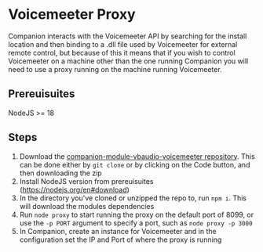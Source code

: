 # Voicemeeter Proxy
Companion interacts with the Voicemeeter API by searching for the install location and then binding to a .dll file used by Voicemeeter for external remote control, but because of this it means that if you wish to control Voicemeeter on a machine other than the one running Companion you will need to use a proxy running on the machine running Voicemeeter.


## Prereuisuites
NodeJS >= 18

## Steps
1. Download the [companion-module-vbaudio-voicemeeter repository](https://github.com/bitfocus/companion-module-vbaudio-voicemeeter). This can be done either by `git clone` or by clicking on the Code button, and then downloading the zip
2. Install NodeJS version from prereuisuites (https://nodejs.org/en#download)
3. In the directory you've cloned or unzipped the repo to, run `npm i`. This will download the modules dependencies
4. Run `node proxy` to start running the proxy on the default port of 8099, or use the `-p PORT` argument to specify a port, such as `node proxy -p 3000`
5. In Companion, create an instance for Voicemeeter and in the configuration set the IP and Port of where the proxy is running
